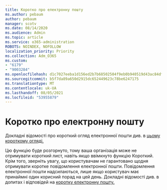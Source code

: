 ```yaml
---
title: Коротко про електронну пошту
ms.author: pebaum
author: pebaum
manager: scotv
ms.date: 08/14/2020
ms.audience: Admin
ms.topic: article
ms.service: o365-administration
ROBOTS: NOINDEX, NOFOLLOW
localization_priority: Priority
ms.collection: Adm_O365
ms.custom:
- "6179"
- "9003284"
ms.openlocfilehash: d1c7027eeba1d156ed2b7b68502504f9eb0b940519d43ac84df1c94435260101
ms.sourcegitcommit: b5f7da89a650d2915dc652449623c78be6247175
ms.translationtype: MT
ms.contentlocale: uk-UA
ms.lasthandoff: 08/05/2021
ms.locfileid: "53955879"
---
```

# <a name="about-briefing-email"></a>Коротко про електронну пошту

Докладні відомості про короткий огляд електронної пошти див. в [цьому короткому огляді.](https://docs.microsoft.com/briefing/be-overview)  

Цю функцію буде розгорнуто, тому ваша організація може не отримувати короткий лист, навіть якщо ввімкнуто функцію Короткий. Крім того, зверніть увагу, що користувачам не гарантовано щодня отримувати коротке повідомлення електронної пошти. Повідомлення електронної пошти надсилаються, лише якщо користувач має принаймні один корисний порад на цей день. Докладні відомості див. в допитах і відповідей на [коротку електронну пошту.](https://docs.microsoft.com/briefing/be-faqs)